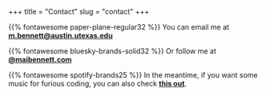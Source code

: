 +++
title = "Contact"
slug = "contact"
+++

{{% fontawesome paper-plane-regular32 %}} You can email me at **m.bennett@austin.utexas.edu**

{{% fontawesome bluesky-brands-solid32 %}} Or follow me at <a href="https://bsky.app/profile/maibennett.com"><strong>@maibennett.com</strong></a>

{{% fontawesome spotify-brands25 %}} In the meantime, if you want some music for furious coding, you can also check <a href="https://open.spotify.com/user/11120745477/playlist/7d1UxfElRAykPIoBmSTgnW?si=qHRZZycvSD-ou8qQRMichQ"><strong>this out</strong></a>.
